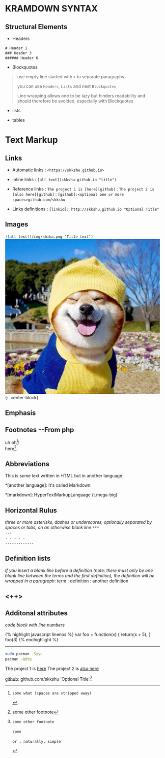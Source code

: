 # KRAMDOWN SYNTAX

## Structural Elements

- Headers
```
# Header 1
### Header 3
###### Header 6
```
- Blockquotes
> use empty line started with `>` to separate paragraphs
>
> you can use `Headers`, `Lists` and nest `Blockquotes`
>
> Line wrapping allows one to be lazy but hinders readability and should
> therefore be avoided, especially with Blockquotes

- lists

- tables

# Text Markup
## Links
- Automatic links
	:  `<https://skkshu.github.io>`
- Inline links
	:  `[alt text](skkshu.github.io "title")`
- Reference links
	:  `The project 1 is [here][github]`
	:  `The project 2 is [also here][github]`
	:  `[github]:<optional one or more spaces>github.com/skkshu`

- Links definitions
	:  `[linkid]: http://skkshu.github.io "Optional Title"`
## Images
`![alt text](/img/shiba.png 'Title text')`
![alt text](/img/shiba.jpg 'a cute shiba')
{: .center-block}
## Emphasis
## Footnotes --From php
uh oh[^1]!  
here[^footnote].

## Abbreviations
This is some text written in HTML but in another language.

*[another language]: It's called Markdown

*[markdown]: HyperTextMarkupLanguage
{:.mega-big}
## Horizontal Rulus
*three or more asterisks, dashes or underscores, optionally separated by spaces or tabs, on an otherwise blank line*
`***`  
`---`  
`- - - - -`  
`-------------`
## Definition lists
*If you insert a blank line before a definition (note: there must only be one blank line between the terms and the first definition), the definition will be wrapped in a paragraph:*
term
: definition
: another definition
## <++>
## Additonal attributes
*code block with line numbers*

{% highlight javascript linenos %}
var foo = function(x) {
  return(x + 5);
}
foo(3)
{% endhighlight %}

---

```bash
sudo pacman -Syyu
pacman -Qdtq
```

The project 1 is [here][github]
The project 2 is [also here][github]

[github]\: github.com/skkshu 'Optional Title'[^note]

[github]:github.com/skkshu 'Optional Title'
[linkid]:http://skkshu.github.io
	"Optional Title"

[^1]:    some what (spaces are stripped away)
[^note]: 
		some other footnote

		some

		or , naturally, simple

[^footnote]:
	some other footnote
